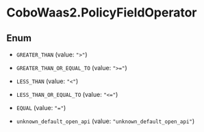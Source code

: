 # CoboWaas2.PolicyFieldOperator

## Enum


* `GREATER_THAN` (value: `">"`)

* `GREATER_THAN_OR_EQUAL_TO` (value: `">="`)

* `LESS_THAN` (value: `"<"`)

* `LESS_THAN_OR_EQUAL_TO` (value: `"<="`)

* `EQUAL` (value: `"="`)

* `unknown_default_open_api` (value: `"unknown_default_open_api"`)


